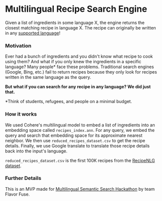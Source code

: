 # Multilingual Recipe Search Engine
Given a list of ingredients in some language X, the engine returns the closest matching recipe in language X. The recipe can originally be written in any [supported language](https://docs.cohere.ai/docs/supported-languages)!

### Motivation
Ever had a bunch of ingredients and you didn't know what recipe to cook using them? And what if you only knew the ingredients in a specific language? 
Many people* face these problems. Traditional search engines (Google, Bing, etc.) fail to return recipes because they only look for recipes written in the same language as the query.

**But what if you can search for any recipe in any language? We did just that.**

*Think of students, refugees, and people on a minimal budget.

### How it works
We used Cohere's multilingual model to embed a list of ingredients into an embedding space called `recipes_index.ann`. 
For any query, we embed the query and search that embedding space for its approximate nearest neighbor.
We then use `reduced_recipes_dataset.csv` to get the recipe details.
Finally, we use Google translate to translate those recipe details back into the input's language.

`reduced_recipes_dataset.csv` is the first 100K recipes from the [RecipeNLG dataset](https://github.com/Glorf/recipenlg).

### Further Details
This is an MVP made for [Multilingual Semantic Search Hackathon](https://lablab.ai/event/multilingual-semantic-search-hackathon) by team Flavor Fuse.

